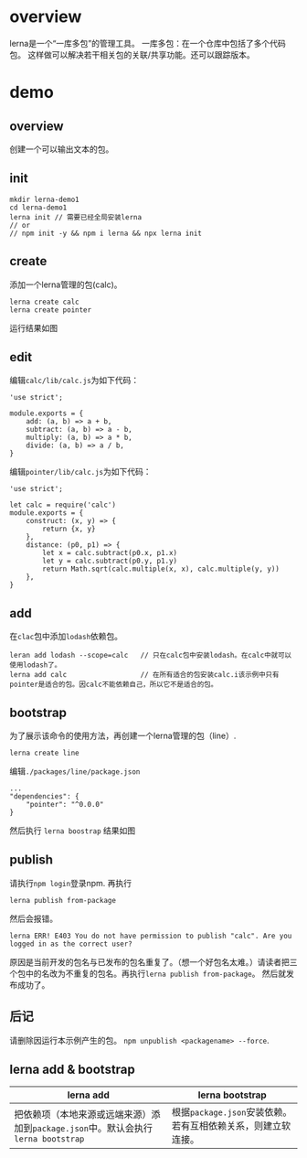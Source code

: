 # overview
lerna是一个“一库多包”的管理工具。
一库多包：在一个仓库中包括了多个代码包。
这样做可以解决若干相关包的关联/共享功能。还可以跟踪版本。

# demo
## overview
创建一个可以输出文本的包。

## init
```
mkdir lerna-demo1
cd lerna-demo1
lerna init // 需要已经全局安装lerna
// or
// npm init -y && npm i lerna && npx lerna init
```

## create
添加一个lerna管理的包(calc)。
```
lerna create calc
lerna create pointer
```
运行结果如图
![]()

## edit
编辑`calc/lib/calc.js`为如下代码：
```
'use strict';

module.exports = {
	add: (a, b) => a + b,
	subtract: (a, b) => a - b,
	multiply: (a, b) => a * b,
	divide: (a, b) => a / b,
}
```

编辑`pointer/lib/calc.js`为如下代码：
```
'use strict';

let calc = require('calc')
module.exports = {
	construct: (x, y) => {
		return {x, y}
	},
	distance: (p0, p1) => {
		let x = calc.subtract(p0.x, p1.x)
		let y = calc.subtract(p0.y, p1.y)
		return Math.sqrt(calc.multiple(x, x), calc.multiple(y, y))
	},
}
```

## add
在`clac`包中添加`lodash`依赖包。
```
leran add lodash --scope=calc   // 只在calc包中安装lodash。在calc中就可以使用lodash了。
lerna add calc                  // 在所有适合的包安装calc.i该示例中只有pointer是适合的包。因calc不能依赖自己，所以它不是适合的包。
```

## bootstrap
为了展示该命令的使用方法，再创建一个lerna管理的包（line）.
```
lerna create line
```
编辑`./packages/line/package.json`
```
...
"dependencies": {
	"pointer": "^0.0.0"
}
```
然后执行
`lerna boostrap`
结果如图
![]()

## publish
请执行`npm login`登录npm.
再执行
```
lerna publish from-package
```
然后会报错。
```
lerna ERR! E403 You do not have permission to publish "calc". Are you logged in as the correct user?
```
原因是当前开发的包名与已发布的包名重复了。（想一个好包名太难。）请读者把三个包中的名改为不重复的包名。再执行`lerna publish from-package`。
然后就发布成功了。

## 后记
请删除因运行本示例产生的包。
`npm unpublish <packagename> --force`.

## lerna add & bootstrap
|lerna add|lerna bootstrap|
|-|-|
|把依赖项（本地来源或远端来源）添加到`package.json`中。默认会执行`lerna bootstrap`|根据`package.json`安装依赖。若有互相依赖关系，则建立软连接。|